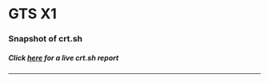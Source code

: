 # GTS X1
### Snapshot of crt.sh
##### Click [here](https://crt.sh/?q=C2864EAB2306A57B2CDA90F1557EACDB88B302D8EE499A5AE938EF6725CBE2B1) for a live crt.sh report

---
